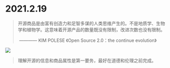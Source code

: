 # 2021.2.19 

> 开源商品是由富有创造力和足智多谋的人类思维产生的。不是地质学、生物学和植物学。这意味着开源产品的数量既没有限制，改进次数也没有限制。
>
> ​         ———— KIM POLESE 《Open Source 2.0：the continue evolution》

![](https://www.lifeadvancer.com/wp-content/uploads/2015/09/Tips-to-Become-an-Open-minded-Person.jpg)

> 理解开源的信息和商品属性是第一要务，最好在道德和伦理之前完成。